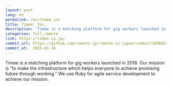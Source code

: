 ```yaml
---
layout: post
lang: en
permalink: /en/timee_inc
title: Timee, Inc.
description: 'Timee is a matching platform for gig workers launched in 2018. Our mission is “to make the infrastructure which helps everyone to achieve promising future through working.” We use Ruby for agile service development to achieve our mission.'
categories: full_remote
link: https://timee.co.jp/
commit_url: https://github.com/remote-jp/remote-in-japan/commit/269b8121aa196f71e3b6ae053662484bf0056892
commit_at:  2025-01-16
---
```


<p>Timee is a matching platform for gig workers launched in 2018. Our mission is “to make the infrastructure which helps everyone to achieve promising future through working.” We use Ruby for agile service development to achieve our mission.</p>
